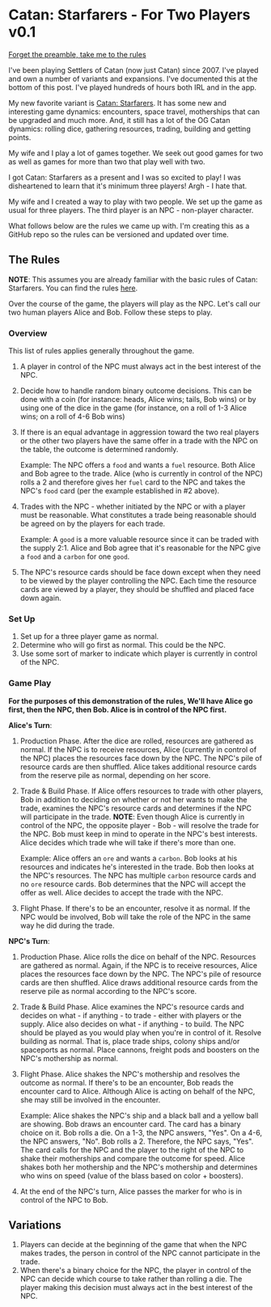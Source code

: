 # Catan: Starfarers - For Two Players v0.1

[Forget the preamble, take me to the rules](#the-rules)

I've been playing Settlers of Catan (now just Catan) since 2007. I've played and own a number of variants and expansions. I've documented this at the bottom of this post. I've played hundreds of hours both IRL and in the app.

My new favorite variant is [Catan: Starfarers](https://www.catan.com/starfarers). It has some new and interesting game dynamics: encounters, space travel, motherships that can be upgraded and much more. And, it still has a lot of the OG Catan dynamics: rolling dice, gathering resources, trading, building and getting points.

My wife and I play a lot of games together. We seek out good games for two as well as games for more than two that play well with two.

I got Catan: Starfarers as a present and I was so excited to play! I was disheartened to learn that it's minimum three players! Argh - I hate that.

My wife and I created a way to play with two people. We set up the game as usual for three players. The third player is an NPC - non-player character.

What follows below are the rules we came up with. I'm creating this as a GitHub repo so the rules can be versioned and updated over time.

## The Rules

**NOTE**: This assumes you are already familiar with the basic rules of Catan: Starfarers. You can find the rules [here](https://www.catan.com/sites/default/files/2021-06/catan_starfarers_rulebook_eng_190823s_0_0.pdf).

Over the course of the game, the players will play as the NPC. Let's call our two human players Alice and Bob. Follow these steps to play.

### Overview

This list of rules applies generally throughout the game.

1. A player in control of the NPC must always act in the best interest of the NPC.
2. Decide how to handle random binary outcome decisions. This can be done with a coin (for instance: heads, Alice wins; tails, Bob wins) or by using one of the dice in the game (for instance, on a roll of 1-3 Alice wins; on a roll of 4-6 Bob wins)
3. If there is an equal advantage in aggression toward the two real players or the other two players have the same offer in a trade with the NPC on the table, the outcome is determined randomly.

   Example: The NPC offers a `food` and wants a `fuel` resource. Both Alice and Bob agree to the trade. Alice (who is currently in control of the NPC) rolls a 2 and therefore gives her `fuel` card to the NPC and takes the NPC's `food` card (per the example established in #2 above).

4. Trades with the NPC - whether initiated by the NPC or with a player must be reasonable. What constitutes a trade being reasonable should be agreed on by the players for each trade.

   Example: A `good` is a more valuable resource since it can be traded with the supply 2:1. Alice and Bob agree that it's reasonable for the NPC give a `food` and a `carbon` for one `good`.

5. The NPC's resource cards should be face down except when they need to be viewed by the player controlling the NPC. Each time the resource cards are viewed by a player, they should be shuffled and placed face down again.

### Set Up

1. Set up for a three player game as normal.
2. Determine who will go first as normal. This could be the NPC.
3. Use some sort of marker to indicate which player is currently in control of the NPC.

### Game Play

**For the purposes of this demonstration of the rules, We'll have Alice go first, then the NPC, then Bob. Alice is in control of the NPC first.**

**Alice's Turn**:

1. Production Phase. After the dice are rolled, resources are gathered as normal. If the NPC is to receive resources, Alice (currently in control of the NPC) places the resources face down by the NPC. The NPC's pile of resource cards are then shuffled. Alice takes additional resource cards from the reserve pile as normal, depending on her score.

2. Trade & Build Phase. If Alice offers resources to trade with other players, Bob in addition to deciding on whether or not her wants to make the trade, examines the NPC's resource cards and determines if the NPC will participate in the trade. **NOTE**: Even though Alice is currently in control of the NPC, the opposite player - Bob - will resolve the trade for the NPC. Bob must keep in mind to operate in the NPC's best interests. Alice decides which trade whe will take if there's more than one.

   Example: Alice offers an `ore` and wants a `carbon`. Bob looks at his resources and indicates he's interested in the trade. Bob then looks at the NPC's resources. The NPC has multiple `carbon` resource cards and no `ore` resource cards. Bob determines that the NPC will accept the offer as well. Alice decides to accept the trade with the NPC.

3. Flight Phase. If there's to be an encounter, resolve it as normal. If the NPC would be involved, Bob will take the role of the NPC in the same way he did during the trade.

**NPC's Turn**:

1. Production Phase. Alice rolls the dice on behalf of the NPC. Resources are gathered as normal. Again, if the NPC is to receive resources, Alice places the resources face down by the NPC. The NPC's pile of resource cards are then shuffled. Alice draws additional resource cards from the reserve pile as normal according to the NPC's score.

2. Trade & Build Phase. Alice examines the NPC's resource cards and decides on what - if anything - to trade - either with players or the supply. Alice also decides on what - if anything - to build. The NPC should be played as you would play when you're in control of it. Resolve building as normal. That is, place trade ships, colony ships and/or spaceports as normal. Place cannons, freight pods and boosters on the NPC's mothership as normal.

3. Flight Phase. Alice shakes the NPC's mothership and resolves the outcome as normal. If there's to be an encounter, Bob reads the encounter card to Alice. Although Alice is acting on behalf of the NPC, she may still be involved in the encounter.

   Example: Alice shakes the NPC's ship and a black ball and a yellow ball are showing. Bob draws an encounter card. The card has a binary choice on it. Bob rolls a die. On a 1-3, the NPC answers, "Yes". On a 4-6, the NPC answers, "No". Bob rolls a 2. Therefore, the NPC says, "Yes". The card calls for the NPC and the player to the right of the NPC to shake their motherships and compare the outcome for speed. Alice shakes both her mothership and the NPC's mothership and determines who wins on speed (value of the blass based on color + boosters).

4. At the end of the NPC's turn, Alice passes the marker for who is in control of the NPC to Bob.

## Variations

1. Players can decide at the beginning of the game that when the NPC makes trades, the person in control of the NPC cannot participate in the trade.
2. When there's a binary choice for the NPC, the player in control of the NPC can decide which course to take rather than rolling a die. The player making this decision must always act in the best interest of the NPC.
